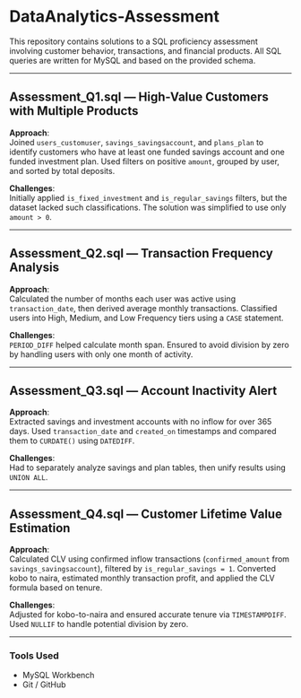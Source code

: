 # DataAnalytics-Assessment

This repository contains solutions to a SQL proficiency assessment involving customer behavior, transactions, and financial products. All SQL queries are written for MySQL and based on the provided schema.

---

## Assessment_Q1.sql — High-Value Customers with Multiple Products

**Approach**:  
Joined `users_customuser`, `savings_savingsaccount`, and `plans_plan` to identify customers who have at least one funded savings account and one funded investment plan. Used filters on positive `amount`, grouped by user, and sorted by total deposits.

**Challenges**:  
Initially applied `is_fixed_investment` and `is_regular_savings` filters, but the dataset lacked such classifications. The solution was simplified to use only `amount > 0`.

---

## Assessment_Q2.sql — Transaction Frequency Analysis

**Approach**:  
Calculated the number of months each user was active using `transaction_date`, then derived average monthly transactions. Classified users into High, Medium, and Low Frequency tiers using a `CASE` statement.

**Challenges**:  
`PERIOD_DIFF` helped calculate month span. Ensured to avoid division by zero by handling users with only one month of activity.

---

## Assessment_Q3.sql — Account Inactivity Alert

**Approach**:  
Extracted savings and investment accounts with no inflow for over 365 days. Used `transaction_date` and `created_on` timestamps and compared them to `CURDATE()` using `DATEDIFF`.

**Challenges**:  
Had to separately analyze savings and plan tables, then unify results using `UNION ALL`.

---

## Assessment_Q4.sql — Customer Lifetime Value Estimation

**Approach**:  
Calculated CLV using confirmed inflow transactions (`confirmed_amount` from `savings_savingsaccount`), filtered by `is_regular_savings = 1`. Converted kobo to naira, estimated monthly transaction profit, and applied the CLV formula based on tenure.

**Challenges**:  
Adjusted for kobo-to-naira and ensured accurate tenure via `TIMESTAMPDIFF`. Used `NULLIF` to handle potential division by zero.

---

### Tools Used
- MySQL Workbench
- Git / GitHub
